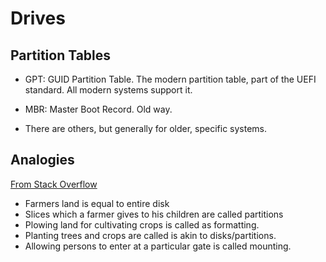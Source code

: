 # Drives

## Partition Tables

- GPT: GUID Partition Table. The modern partition table, part of the
  UEFI standard. All modern systems support it.

- MBR: Master Boot Record. Old way.

- There are others, but generally for older, specific systems.

## Analogies

[From Stack Overflow](https://unix.stackexchange.com/a/346698/296724)

- Farmers land is equal to entire disk
- Slices which a farmer gives to his children are called partitions
- Plowing land for cultivating crops is called as formatting.
- Planting trees and crops are called is akin to disks/partitions.
- Allowing persons to enter at a particular gate is called mounting.
